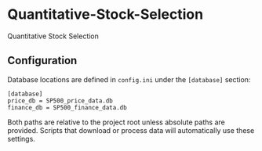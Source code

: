# Quantitative-Stock-Selection
Quantitative Stock Selection

## Configuration

Database locations are defined in `config.ini` under the `[database]` section:

```
[database]
price_db = SP500_price_data.db
finance_db = SP500_finance_data.db
```

Both paths are relative to the project root unless absolute paths are provided.
Scripts that download or process data will automatically use these settings.
